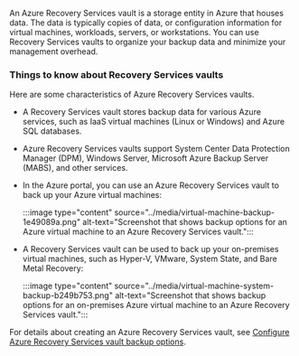 An Azure Recovery Services vault is a storage entity in Azure that houses data. The data is typically copies of data, or configuration information for virtual machines, workloads, servers, or workstations. You can use Recovery Services vaults to organize your backup data and minimize your management overhead.

### Things to know about Recovery Services vaults

Here are some characteristics of Azure Recovery Services vaults.

- A Recovery Services vault stores backup data for various Azure services, such as IaaS virtual machines (Linux or Windows) and Azure SQL databases.

- Azure Recovery Services vaults support System Center Data Protection Manager (DPM), Windows Server, Microsoft Azure Backup Server (MABS), and other services.

- In the Azure portal, you can use an Azure Recovery Services vault to back up your Azure virtual machines:

   :::image type="content" source="../media/virtual-machine-backup-1e49089a.png" alt-text="Screenshot that shows backup options for an Azure virtual machine to an Azure Recovery Services vault.":::
    
- A Recovery Services vault can be used to back up your on-premises virtual machines, such as Hyper-V, VMware, System State, and Bare Metal Recovery:

   :::image type="content" source="../media/virtual-machine-system-backup-b249b753.png" alt-text="Screenshot that shows backup options for an on-premises Azure virtual machine to an Azure Recovery Services vault.":::

For details about creating an Azure Recovery Services vault, see [Configure Azure Recovery Services vault backup options](/training/modules/configure-file-folder-backups/4-setup-recovery-service-vault-backup-options).